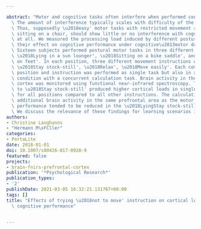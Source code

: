 ---
abstract: "Motor and cognitive tasks often interfere when performed concurrently.\
  \ The amount of interference typically scales with difficulty of the tasks involved.\
  \ Thus, supposedly \u2018easy' motor tasks with restricted movement amplitude, like\
  \ sitting on a chair, should show little or no interference with cognitive tasks\
  \ at all. We measured the processing load induced by different postural tasks and\
  \ their effect on cognitive performance under cognitive\u2013motor dual-task conditions.\
  \ Sixteen subjects performed postural motor tasks in three different positions:\
  \ \u2018Lying in a sun lounger', \u2018Sitting on a bike saddle', and \u2018Upright\
  \ on feet'. In each position, three different movement instructions were given;\
  \ \u2018Stay stock-still', \u2018Relax', \u2018Move easily'. Each combination of\
  \ position and instruction was performed as single task but also in a dual-task\
  \ condition with a concurrent calculation task. Brain activity in the right prefrontal\
  \ cortex was monitored using functional near-infrared spectroscopy. The instruction\
  \ to \u2018Stay stock-still' produced higher cortical loads in single-task conditions\
  \ for all positions compared to all other instructions. The calculation task induced\
  \ additional brain activity in the same prefrontal area as the motor task. Calculation\
  \ performance tended to be reduced in the \u2018LyingStay stock-still' condition.\
  \ We discuss the relevance of these findings for learning scenarios in school."
authors:
- Christine Langhanns
- "Hermann M\xFCller"
categories:
- PortaLite
date: 2018-01-01
doi: 10.1007/s00426-017-0928-9
featured: false
projects:
- brain-fnirs-prefrontal-cortex
publication: '*Psychological Research*'
publication_types:
- '2'
publishDate: 2021-03-05 16:32:21.131767+00:00
tags: []
title: "Effects of trying \u2018not to move' instruction on cortical load and concurrent\
  \ cognitive performance"

---
